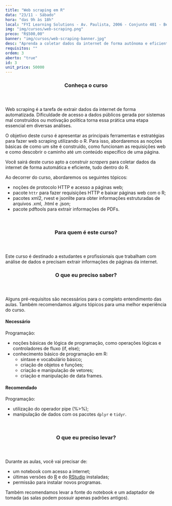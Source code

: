 ```yaml
---
title: "Web scraping em R"
data: "23/11 - Sábado"
hora: "das 9h às 18h"
local: "FYI Learning Solutions - Av. Paulista, 2006 - Conjunto 401 - Bela Vista, São Paulo - SP, 01310-200"
img: "img/cursos/web-scraping.png"
preco: "R$500,00"
banner: "img/cursos/web-scraping-banner.jpg"
desc: "Aprenda a coletar dados da internet de forma autônoma e eficiente utilizando o R."
requisitos: ""
ordem: 3
aberto: "true"
id: 3
unit_price: 50000
---
```



<header class="section-header">
  <h3>Conheça o curso</h3>
</header>

Web scraping é a tarefa de extrair dados da internet de forma automatizada. Dificuldade de acesso a dados públicos gerada por sistemas mal construídos ou motivação política torna essa prática uma etapa essencial em diversas análises.

O objetivo deste curso é apresentar as principais ferramentas e estratégias para fazer web scraping utilizando o R. Para isso, abordaremos as noções básicas de como um site é construído, como funcionam  as requisições web e como descobrir o caminho até um conteúdo específico de uma página. 

Você sairá deste curso apto a construir *scrapers* para coletar dados da internet de forma automática e eficiente, tudo dentro do R.

Ao decorrer do curso, abordaremos os seguintes tópicos:

- noções de protocolo HTTP e acesso a páginas web;
- pacote `httr` para fazer requisições HTTP e baixar páginas web com o R;
- pacotes xml2, rvest e jsonlite para obter informações estruturadas de
arquivos .xml, .html e .json;
- pacote pdftools para extrair informações de PDFs.




<br>
<header class="section-header">
  <h3>Para quem é este curso?</h3>
</header>

Este curso é destinado a estudantes e profissionais que trabalham com análise de dados e precisam extrair informações de páginas da internet.




<header class="section-header">
  <h3>O que eu preciso saber?</h3>
</header>

Alguns pré-requisitos são necessários para o completo entendimento das aulas. Também recomendamos alguns tópicos para uma melhor experiência do curso.

#### Necessário
        
Programação:

- noções básicas de lógica de programação, como operações lógicas e controladores de fluxo (if, else);
- conhecimento básico de programação em R:
   - sintaxe e vocabulário básico;
   - criação de objetos e funções;
   - criação e manipulação de vetores;
   - criação e manipulação de data frames.

#### Recomendado

Programação:

- utilização do operador pipe (%>%);
- manipulação de dados com os pacotes `dplyr` e `tidyr`.


<br>
<header class="section-header">
  <h3>O que eu preciso levar?</h3>
</header>

Durante as aulas, você vai precisar de:

- um notebook com acesso a internet;
- últimas versões do [R](https://cran.r-project.org/) e do [RStudio](https://www.rstudio.com/products/rstudio/download/) instaladas;
- permissão para instalar novos programas.

Também recomendamos levar a fonte do notebook e um adaptador de tomada (as salas podem possuir apenas padrões antigos).
